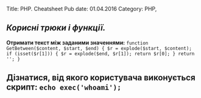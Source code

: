 Title: PHP. Cheatsheet
Pub date: 01.04.2016
Category: PHP, 

_Корисні трюки і функції._
-----
**Отримати текст між заданими значеннями:**
`function GetBetween($content, $start, $end)
{
$r = explode($start, $content);
if (isset($r[1]))
 {
 $r = explode($end, $r[1]);
 return $r[0];
 }
 return '';
}`

**Дізнатися, від якого користувача виконується скрипт:**
`echo exec('whoami');`
-----